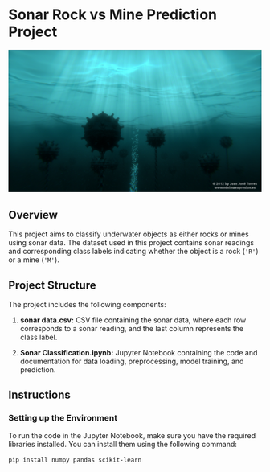 # Sonar Rock vs Mine Prediction Project
![Project Image](./project_image.JPG)

## Overview

This project aims to classify underwater objects as either rocks or mines using sonar data. The dataset used in this project contains sonar readings and corresponding class labels indicating whether the object is a rock (`'R'`) or a mine (`'M'`).

## Project Structure

The project includes the following components:

1. **sonar data.csv:** CSV file containing the sonar data, where each row corresponds to a sonar reading, and the last column represents the class label.

2. **Sonar Classification.ipynb:** Jupyter Notebook containing the code and documentation for data loading, preprocessing, model training, and prediction.

## Instructions

### Setting up the Environment

To run the code in the Jupyter Notebook, make sure you have the required libraries installed. You can install them using the following command:

```bash
pip install numpy pandas scikit-learn
